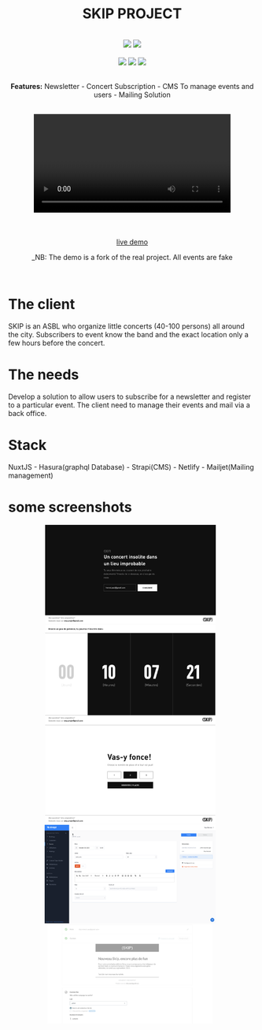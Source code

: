    <div align="center">
    <!-- <img src="./labels/logo.png" height=150px> -->
    <h1>SKIP PROJECT</h1>
</div>

<br/>

<div align="center">
<img src="https://img.shields.io/badge/made_with-NUXTJS-purple" height=30>
<img src="https://img.shields.io/badge/powered_by-Netlify-white" height=30>
</div>

<br/>

<div align="center">
<img src="https://img.shields.io/badge/designed_by-Nicolas_Henrot-blue" height=20>
<img src="https://img.shields.io/badge/developed_by-Paul_Henrot-green" height=20>

<img src="https://img.shields.io/badge/location-Bruxelles-red" height=20>
</div>

<br/>
<div align="center">

**Features:**
<span>Newsletter</span> -
<span>Concert Subscription</span> -
<span>CMS To manage events and users</span> - 
<span>Mailing Solution</span>
</div>

<br/>

<div align="center">
    <video autoplay loop src="./images/video.mp4" height=200>&nbsp;&nbsp;
</div>

<br/>
<br/>

<div align="center">

[live demo](https://skip-app-1984.netlify.app/)

_NB: The demo is a fork of the real project. All events are fake

</div>


<br/>



# The client

SKIP is an ASBL who organize little concerts (40-100 persons) all around the city.
Subscribers to event know the band and the exact location only a few hours before the concert.


# The needs
Develop a solution to allow users to subscribe for a newsletter and register to a particular event.
The client need to manage their events and mail via a back office.


# Stack

NuxtJS - Hasura(graphql Database) - Strapi(CMS) - Netlify - Mailjet(Mailing management)

# some screenshots
<div align="center">
    <img src="./images/img_1.png" height=200>&nbsp;&nbsp;
    <img src="./images/img_3.png" height=200>&nbsp;&nbsp;
    <img src="./images/img_4.png" height=200>&nbsp;&nbsp;
</div>

<div align="center">
    <img src="./images/img_2.png" height=200>&nbsp;&nbsp;
    <img src="./images/img_6.png" height=200>&nbsp;&nbsp;
</div>
